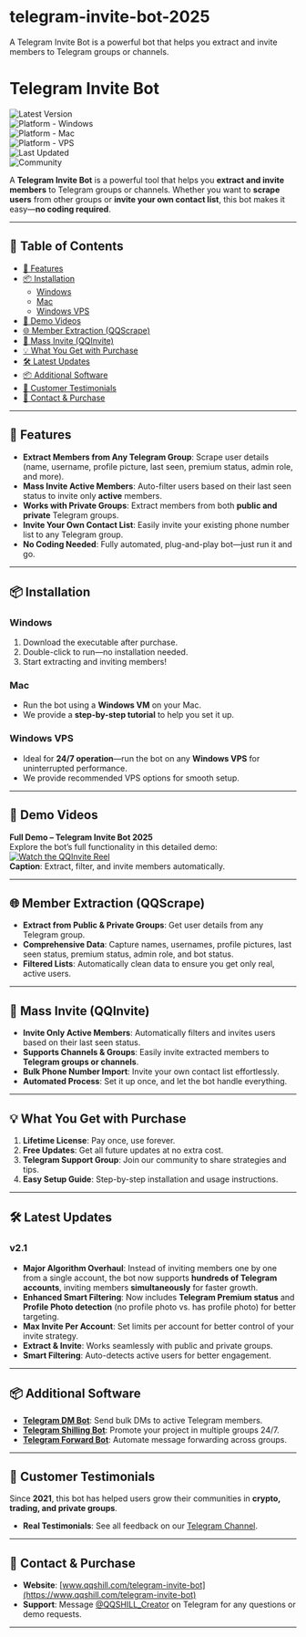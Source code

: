 # telegram-invite-bot-2025
A Telegram Invite Bot is a powerful bot that helps you extract and invite members to Telegram groups or channels.

# Telegram Invite Bot

![Latest Version](https://img.shields.io/badge/version-v2.1-green)  
![Platform - Windows](https://img.shields.io/badge/platform-Windows-blue?logo=windows&logoColor=white)  
![Platform - Mac](https://img.shields.io/badge/platform-Mac-orange?logo=apple)  
![Platform - VPS](https://img.shields.io/badge/platform-Windows%20VPS-blueviolet)  
![Last Updated](https://img.shields.io/badge/updated-June%2015,%202025-informational)  
![Community](https://img.shields.io/badge/community-active-brightgreen)

A **Telegram Invite Bot** is a powerful tool that helps you **extract and invite members** to Telegram groups or channels. Whether you want to **scrape users** from other groups or **invite your own contact list**, this bot makes it easy—**no coding required**.

---

## 📖 Table of Contents
- [🚀 Features](#-features)
- [📦 Installation](#-installation)
  - [Windows](#windows)
  - [Mac](#mac)
  - [Windows VPS](#windows-vps)
- [🎥 Demo Videos](#-demo-videos)
- [🌐 Member Extraction (QQScrape)](#-member-extraction-qqscrape)
- [🔗 Mass Invite (QQInvite)](#-mass-invite-qqinvite)
- [💡 What You Get with Purchase](#-what-you-get-with-purchase)
- [🛠️ Latest Updates](#️-latest-updates)
- [📦 Additional Software](#-additional-software)
- [💬 Customer Testimonials](#-customer-testimonials)
- [🔗 Contact & Purchase](#-contact--purchase)

---

## 🚀 Features

- **Extract Members from Any Telegram Group**: Scrape user details (name, username, profile picture, last seen, premium status, admin role, and more).
- **Mass Invite Active Members**: Auto-filter users based on their last seen status to invite only **active** members.
- **Works with Private Groups**: Extract members from both **public and private** Telegram groups.
- **Invite Your Own Contact List**: Easily invite your existing phone number list to any Telegram group.
- **No Coding Needed**: Fully automated, plug-and-play bot—just run it and go.

---

## 📦 Installation

### Windows
1. Download the executable after purchase.
2. Double-click to run—no installation needed.
3. Start extracting and inviting members!

### Mac  
- Run the bot using a **Windows VM** on your Mac.  
- We provide a **step-by-step tutorial** to help you set it up.

### Windows VPS  
- Ideal for **24/7 operation**—run the bot on any **Windows VPS** for uninterrupted performance.
- We provide recommended VPS options for smooth setup.

---

## 🎥 Demo Videos

**Full Demo – Telegram Invite Bot 2025**  
Explore the bot’s full functionality in this detailed demo:  
[![Watch the QQInvite Reel](https://img.shields.io/badge/Watch%20Reel-Vimeo-blue?logo=vimeo)](https://vimeo.com/1022062521?share=copy)  
**Caption**: Extract, filter, and invite members automatically.

---

## 🌐 Member Extraction (QQScrape)

- **Extract from Public & Private Groups**: Get user details from any Telegram group.
- **Comprehensive Data**: Capture names, usernames, profile pictures, last seen status, premium status, admin role, and bot status.
- **Filtered Lists**: Automatically clean data to ensure you get only real, active users.

---

## 🔗 Mass Invite (QQInvite)

- **Invite Only Active Members**: Automatically filters and invites users based on their last seen status.
- **Supports Channels & Groups**: Easily invite extracted members to **Telegram groups or channels**.
- **Bulk Phone Number Import**: Invite your own contact list effortlessly.
- **Automated Process**: Set it up once, and let the bot handle everything.

---

## 💡 What You Get with Purchase

1. **Lifetime License**: Pay once, use forever.
2. **Free Updates**: Get all future updates at no extra cost.
3. **Telegram Support Group**: Join our community to share strategies and tips.
4. **Easy Setup Guide**: Step-by-step installation and usage instructions.

---

## 🛠️ Latest Updates
### **v2.1**
- **Major Algorithm Overhaul**: Instead of inviting members one by one from a single account, the bot now supports **hundreds of Telegram accounts**, inviting members **simultaneously** for faster growth.
- **Enhanced Smart Filtering**: Now includes **Telegram Premium status** and **Profile Photo detection** (no profile photo vs. has profile photo) for better targeting.
- **Max Invite Per Account**: Set limits per account for better control of your invite strategy.
- **Extract & Invite**: Works seamlessly with public and private groups.
- **Smart Filtering**: Auto-detects active users for better engagement.

---

## 📦 Additional Software

- **[Telegram DM Bot](https://www.qqshill.com/telegram-dm-bot)**: Send bulk DMs to active Telegram members.
- **[Telegram Shilling Bot](https://www.qqshill.com/telegram-shilling-bot)**: Promote your project in multiple groups 24/7.
- **[Telegram Forward Bot](https://www.qqshill.com/telegram-forwarding-bot)**: Automate message forwarding across groups.

---

## 💬 Customer Testimonials

Since **2021**, this bot has helped users grow their communities in **crypto, trading, and private groups**.  
- **Real Testimonials**: See all feedback on our [Telegram Channel](https://t.me/QQSHILL).

---

## 🔗 Contact & Purchase

- **Website**: [www.qqshill.com/telegram-invite-bot](https://www.qqshill.com/telegram-invite-bot)  
- **Support**: Message [@QQSHILL_Creator](https://t.me/QQSHILL_Creator) on Telegram for any questions or demo requests.

---

